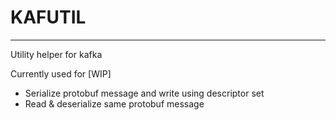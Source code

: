 # KAFUTIL
----

Utility helper for kafka

Currently used for [WIP]
- Serialize protobuf message and write using descriptor set
- Read & deserialize same protobuf message